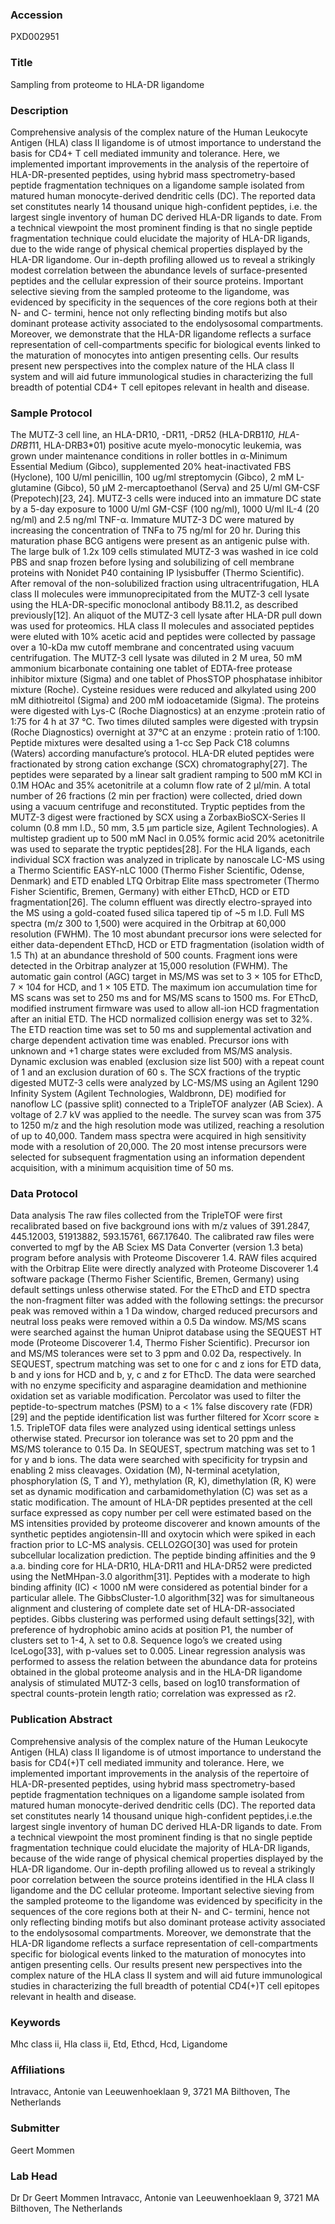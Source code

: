 ### Accession
PXD002951

### Title
Sampling from proteome to HLA-DR ligandome

### Description
Comprehensive analysis of the complex nature of the Human Leukocyte Antigen (HLA) class II ligandome is of utmost importance to understand the basis for CD4+ T cell mediated immunity and tolerance. Here, we implemented important improvements in the analysis of the repertoire of HLA-DR-presented peptides, using hybrid mass spectrometry-based peptide fragmentation techniques on a ligandome sample isolated from matured human monocyte-derived dendritic cells (DC). The reported data set constitutes nearly 14 thousand unique high-confident peptides, i.e. the largest single inventory of human DC derived HLA-DR ligands to date. From a technical viewpoint the most prominent finding is that no single peptide fragmentation technique could elucidate the majority of HLA-DR ligands, due to the wide range of physical chemical properties displayed by the HLA-DR ligandome. Our in-depth profiling allowed us to reveal a strikingly modest correlation between the abundance levels of surface-presented peptides and the cellular expression of their source proteins. Important selective sieving from the sampled proteome to the ligandome, was evidenced by specificity in the sequences of the core regions both at their N- and C- termini, hence not only reflecting binding motifs but also dominant protease activity associated to the endolysosomal compartments. Moreover, we demonstrate that the HLA-DR ligandome reflects a surface representation of cell-compartments specific for biological events linked to the maturation of monocytes into antigen presenting cells. Our results present new perspectives into the complex nature of the HLA class II system and will aid future immunological studies in characterizing the full breadth of potential CD4+ T cell epitopes relevant in health and disease.

### Sample Protocol
The MUTZ-3 cell line, an HLA-DR10, -DR11, -DR52 (HLA-DRB1*10, HLA-DRB1*11, HLA-DRB3*01) positive acute myelo-monocytic leukemia, was grown under maintenance conditions in roller bottles in α-Minimum Essential Medium (Gibco), supplemented 20% heat-inactivated FBS (Hyclone), 100 U/ml penicillin, 100 ug/ml streptomycin (Gibco), 2 mM L-glutamine (Gibco), 50 µM 2-mercaptoethanol (Serva) and 25 U/ml GM-CSF (Prepotech)[23, 24]. MUTZ-3 cells were induced into an immature DC state by a 5-day exposure to 1000 U/ml GM-CSF (100 ng/ml), 1000 U/ml IL-4 (20 ng/ml) and 2.5 ng/ml TNF-α. Immature MUTZ-3 DC were matured by increasing the concentration of TNFa to 75 ng/ml for 20 hr. During this maturation phase BCG antigens were present as an antigenic pulse with. The large bulk of 1.2x 109 cells stimulated MUTZ-3 was washed in ice cold PBS and snap frozen before lysing and solubilizing of cell membrane proteins with Nonidet P40 containing IP lysisbuffer (Thermo Scientific). After removal of the non-solubilized fraction using ultracentrifugation, HLA class II molecules were immunoprecipitated from the MUTZ-3 cell lysate using the HLA-DR-specific monoclonal antibody B8.11.2, as described previously[12]. An aliquot of the MUTZ-3 cell lysate after HLA-DR pull down was used for proteomics. HLA class II molecules and associated peptides were eluted with 10% acetic acid and peptides were collected by passage over a 10-kDa mw cutoff membrane and concentrated using vacuum centrifugation. The MUTZ-3 cell lysate was diluted in 2 M urea, 50 mM ammonium bicarbonate containing one tablet of EDTA-free protease inhibitor mixture (Sigma) and one tablet of PhosSTOP phosphatase inhibitor mixture (Roche). Cysteine residues were reduced and alkylated using 200 mM dithiotreitol (Sigma) and 200 mM iodoacetamide (Sigma). The proteins were digested with Lys-C (Roche Diagnostics) at an enzyme :protein ratio of 1:75 for 4 h at 37 °C. Two times diluted samples were digested with trypsin (Roche Diagnostics) overnight at 37°C at an enzyme : protein ratio of 1:100. Peptide mixtures were desalted using a 1-cc Sep Pack C18 columns (Waters) according manufacture’s protocol. HLA-DR eluted peptides were fractionated by strong cation exchange (SCX) chromatography[27]. The peptides were separated by a linear salt gradient ramping to 500 mM KCl in 0.1M HOAc and 35% acetonitrile at a column flow rate of 2 μl/min. A total number of 26 fractions (2 min per fraction) were collected, dried down using a vacuum centrifuge and reconstituted. Tryptic peptides from the MUTZ-3 digest were fractioned by SCX using a ZorbaxBioSCX-Series II column (0.8 mm I.D., 50 mm, 3.5 µm particle size, Agilent Technologies). A multistep gradient up to 500 mM Nacl in 0.05% formic acid 20% acetonitrile was used to separate the tryptic peptides[28]. For the HLA ligands, each individual SCX fraction was analyzed in triplicate by nanoscale LC-MS using a Thermo Scientific EASY-nLC 1000 (Thermo Fisher Scientific, Odense, Denmark) and ETD enabled LTQ Orbitrap Elite mass spectrometer (Thermo Fisher Scientific, Bremen, Germany) with either EThcD, HCD or ETD fragmentation[26]. The column effluent was directly electro-sprayed into the MS using a gold-coated fused silica tapered tip of ~5 m I.D. Full MS spectra (m/z 300 to 1,500) were acquired in the Orbitrap at 60,000 resolution (FWHM). The 10 most abundant precursor ions were selected for either data-dependent EThcD, HCD or ETD fragmentation (isolation width of 1.5 Th) at an abundance threshold of 500 counts. Fragment ions were detected in the Orbitrap analyzer at 15,000 resolution (FWHM). The automatic gain control (AGC) target in MS/MS was set to 3 × 105 for EThcD, 7 × 104 for HCD, and 1 × 105  ETD. The maximum ion accumulation time for MS scans was set to 250 ms and for MS/MS scans to 1500 ms. For EThcD, modified instrument firmware was used to allow all-ion HCD fragmentation after an initial ETD. The HCD normalized collision energy was set to 32%. The ETD reaction time was set to 50 ms and supplemental activation and charge dependent activation time was enabled. Precursor ions with unknown and +1 charge states were excluded from MS/MS analysis. Dynamic exclusion was enabled (exclusion size list 500) with a repeat count of 1 and an exclusion duration of 60 s. The SCX fractions of the tryptic digested MUTZ-3 cells were analyzed by LC-MS/MS using an Agilent 1290 Infinity System (Agilent Technologies, Waldbronn, DE) modified for nanoflow LC (passive split) connected to a TripleTOF analyzer (AB Sciex).  A voltage of 2.7 kV was applied to the needle. The survey scan was from 375 to 1250 m/z and the high resolution mode was utilized, reaching a resolution of up to 40,000. Tandem mass spectra were acquired in high sensitivity mode with a resolution of 20,000. The 20 most intense precursors were selected for subsequent fragmentation using an information dependent acquisition, with a minimum acquisition time of 50 ms.

### Data Protocol
Data analysis  The raw files collected from the TripleTOF were first recalibrated based on five background ions with m/z values of 391.2847, 445.12003, 51913882, 593.15761, 667.17640. The calibrated raw files were converted to mgf by the AB Sciex MS Data Converter (version 1.3 beta) program before analysis with Proteome Discoverer 1.4. RAW files acquired with the Orbitrap Elite were directly analyzed with Proteome Discoverer 1.4 software package (Thermo Fisher Scientific, Bremen, Germany) using default settings unless otherwise stated. For the EThcD and ETD spectra the non-fragment filter was added with the following settings: the precursor peak was removed within a 1 Da window, charged reduced precursors and neutral loss peaks were removed within a 0.5 Da window. MS/MS scans were searched against the human Uniprot database using the SEQUEST HT mode (Proteome Discoverer 1.4, Thermo Fisher Scientific). Precursor ion and MS/MS tolerances were set to 3 ppm and 0.02 Da, respectively. In SEQUEST, spectrum matching was set to one for c and z ions for ETD data, b and y ions for HCD and b, y, c and z for EThcD. The data were searched with no enzyme specificity and asparagine deamidation and methionine oxidation set as variable modification. Percolator was used to filter the peptide-to-spectrum matches (PSM) to a < 1% false discovery rate (FDR)[29] and the peptide identification list was further filtered for Xcorr score ≥ 1.5.  TripleTOF data files were analyzed using identical settings unless otherwise stated. Precursor ion tolerance was set to 20 ppm and the MS/MS tolerance to 0.15 Da. In SEQUEST, spectrum matching was set to 1 for y and b ions. The data were searched with specificity for trypsin and enabling 2 miss cleavages. Oxidation (M), N-terminal acetylation, phosphorylation (S, T and Y), methylation (R, K), dimethylation (R, K) were set as dynamic modification and carbamidomethylation (C) was set as a static modification.  The amount of HLA-DR peptides presented at the cell surface expressed as copy number per cell were estimated based on the MS intensities provided by proteome discoverer and known amounts of the synthetic peptides angiotensin-III and oxytocin which were spiked in each fraction prior to LC-MS analysis. CELLO2GO[30] was used for protein subcellular localization prediction.  The peptide binding affinities and the 9 a.a. binding core for HLA-DR10, HLA-DR11 and HLA-DR52 were predicted using the NetMHpan-3.0 algorithm[31]. Peptides with a moderate to high binding affinity (IC) < 1000 nM were considered as potential binder for a particular allele. The GibbsCluster-1.0 algorithm[32] was for simultaneous alignment and clustering of complete date set of HLA-DR-associated peptides. Gibbs clustering was performed using default settings[32], with  preference of hydrophobic amino acids at position P1, the number of clusters set to 1-4,  λ set to 0.8. Sequence logo’s we created using IceLogo[33], with p-values set to 0.005. Linear regression analysis was performed to assess the relation between the abundance data for proteins obtained in the global proteome analysis and in the HLA-DR ligandome analysis of stimulated MUTZ-3 cells, based on log10 transformation of spectral counts-protein length ratio; correlation was expressed as r2.

### Publication Abstract
Comprehensive analysis of the complex nature of the Human Leukocyte Antigen (HLA) class II ligandome is of utmost importance to understand the basis for CD4(+)T cell mediated immunity and tolerance. Here, we implemented important improvements in the analysis of the repertoire of HLA-DR-presented peptides, using hybrid mass spectrometry-based peptide fragmentation techniques on a ligandome sample isolated from matured human monocyte-derived dendritic cells (DC). The reported data set constitutes nearly 14 thousand unique high-confident peptides,i.e.the largest single inventory of human DC derived HLA-DR ligands to date. From a technical viewpoint the most prominent finding is that no single peptide fragmentation technique could elucidate the majority of HLA-DR ligands, because of the wide range of physical chemical properties displayed by the HLA-DR ligandome. Our in-depth profiling allowed us to reveal a strikingly poor correlation between the source proteins identified in the HLA class II ligandome and the DC cellular proteome. Important selective sieving from the sampled proteome to the ligandome was evidenced by specificity in the sequences of the core regions both at their N- and C- termini, hence not only reflecting binding motifs but also dominant protease activity associated to the endolysosomal compartments. Moreover, we demonstrate that the HLA-DR ligandome reflects a surface representation of cell-compartments specific for biological events linked to the maturation of monocytes into antigen presenting cells. Our results present new perspectives into the complex nature of the HLA class II system and will aid future immunological studies in characterizing the full breadth of potential CD4(+)T cell epitopes relevant in health and disease.

### Keywords
Mhc class ii, Hla class ii, Etd, Ethcd, Hcd, Ligandome

### Affiliations
Intravacc, Antonie van Leeuwenhoeklaan 9, 3721 MA Bilthoven, The Netherlands

### Submitter
Geert Mommen

### Lab Head
Dr Dr Geert Mommen
Intravacc, Antonie van Leeuwenhoeklaan 9, 3721 MA Bilthoven, The Netherlands


